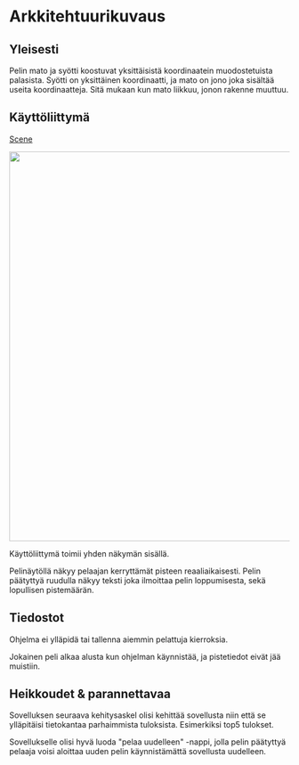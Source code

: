 # Arkkitehtuurikuvaus



## Yleisesti

Pelin mato ja syötti koostuvat yksittäisistä koordinaatein muodostetuista palasista. Syötti on yksittäinen koordinaatti, ja mato on jono joka sisältää useita koordinaatteja. Sitä mukaan kun mato liikkuu, jonon rakenne muuttuu. 

## Käyttöliittymä

[Scene](https://app.diagrams.net/#Hjennajulia%2Fmatopeli%2Fmaster%2FUntitled%20Diagram.html)

<img src="https://app.diagrams.net/#Hjennajulia%2Fmatopeli%2Fmaster%2FUntitled%20Diagram.html" width="700">

Käyttöliittymä toimii yhden näkymän sisällä.

Pelinäytöllä näkyy pelaajan kerryttämät pisteen reaaliaikaisesti. Pelin päätyttyä ruudulla näkyy teksti  joka ilmoittaa pelin loppumisesta, sekä lopullisen pistemäärän.

## Tiedostot

Ohjelma ei ylläpidä tai tallenna aiemmin pelattuja kierroksia.

Jokainen peli alkaa alusta kun ohjelman käynnistää, ja pistetiedot eivät jää muistiin.

## Heikkoudet & parannettavaa

Sovelluksen seuraava kehitysaskel olisi kehittää sovellusta niin että se ylläpitäisi tietokantaa parhaimmista tuloksista. Esimerkiksi top5 tulokset. 

Sovellukselle olisi hyvä luoda "pelaa uudelleen" -nappi, jolla pelin päätyttyä pelaaja voisi aloittaa uuden pelin käynnistämättä sovellusta uudelleen. 

